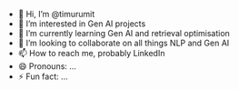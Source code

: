 - 👋 Hi, I’m @timurumit
- 👀 I’m interested in Gen AI projects
- 🌱 I’m currently learning Gen AI and retrieval optimisation
- 💞️ I’m looking to collaborate on all things NLP and Gen AI
- 📫 How to reach me, probably LinkedIn
- 😄 Pronouns: ...
- ⚡ Fun fact: ...

<!---
timurumit/timurumit is a ✨ special ✨ repository because its `README.md` (this file) appears on your GitHub profile.
You can click the Preview link to take a look at your changes.
--->
